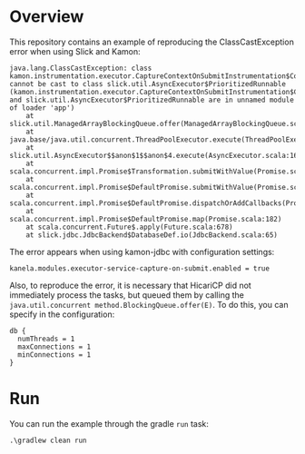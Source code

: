 # Overview

This repository contains an example of reproducing the ClassCastException error when using Slick and Kamon:

```
java.lang.ClassCastException: class kamon.instrumentation.executor.CaptureContextOnSubmitInstrumentation$ContextAwareRunnable cannot be cast to class slick.util.AsyncExecutor$PrioritizedRunnable (kamon.instrumentation.executor.CaptureContextOnSubmitInstrumentation$ContextAwareRunnable and slick.util.AsyncExecutor$PrioritizedRunnable are in unnamed module of loader 'app')
	at slick.util.ManagedArrayBlockingQueue.offer(ManagedArrayBlockingQueue.scala:17)
	at java.base/java.util.concurrent.ThreadPoolExecutor.execute(ThreadPoolExecutor.java:1347)
	at slick.util.AsyncExecutor$$anon$1$$anon$4.execute(AsyncExecutor.scala:163)
	at scala.concurrent.impl.Promise$Transformation.submitWithValue(Promise.scala:429)
	at scala.concurrent.impl.Promise$DefaultPromise.submitWithValue(Promise.scala:338)
	at scala.concurrent.impl.Promise$DefaultPromise.dispatchOrAddCallbacks(Promise.scala:312)
	at scala.concurrent.impl.Promise$DefaultPromise.map(Promise.scala:182)
	at scala.concurrent.Future$.apply(Future.scala:678)
	at slick.jdbc.JdbcBackend$DatabaseDef.io(JdbcBackend.scala:65)
```

The error appears when using kamon-jdbc with configuration settings:

```hocon
kanela.modules.executor-service-capture-on-submit.enabled = true
```

Also, to reproduce the error, it is necessary that HicariCP did not immediately process the tasks, 
but queued them by calling the `java.util.concurrent method.BlockingQueue.offer(E)`.
To do this, you can specify in the configuration:
```hocon
db {
  numThreads = 1
  maxConnections = 1
  minConnections = 1
}
```

# Run
You can run the example through the gradle `run` task:
```
.\gradlew clean run     
```